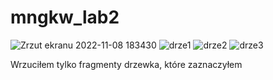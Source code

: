 # mngkw_lab2
![Zrzut ekranu 2022-11-08 183430](https://user-images.githubusercontent.com/117356723/200636696-604c9461-a684-4d1e-ac23-ef650603743a.png)
![drze1](https://user-images.githubusercontent.com/117356723/200636763-6fe46963-597b-4f94-96ec-70293a098b1b.png)
![drze2](https://user-images.githubusercontent.com/117356723/200636783-7b41630a-c15b-4e37-90b1-4955b5180772.png)
![drze3](https://user-images.githubusercontent.com/117356723/200636807-0de2827c-c86e-4809-82ea-043c730b60c9.png)

Wrzuciłem tylko fragmenty drzewka, które zaznaczyłem

